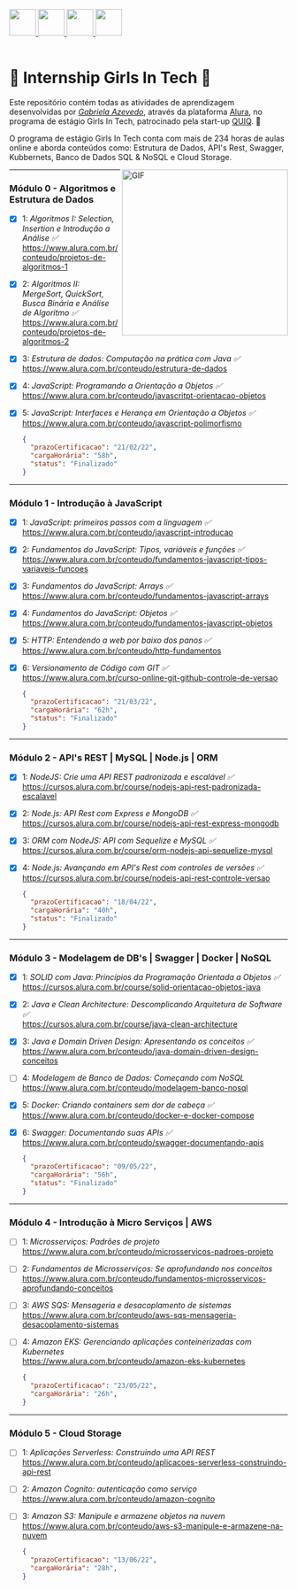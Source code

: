 <a href="https://github.com/gabiazevedo" target="_blank">
  <img src="https://cdn.iconscout.com/icon/free/png-256/github-108-438008.png" width="48px" height="48px">
</a> 
<a href="https://www.instagram.com/gabicomacucar/" target="_blank">
  <img src="https://cdn.icon-icons.com/icons2/1211/PNG/512/1491579602-yumminkysocialmedia36_83067.png" width="48px" height="48px">
</a> 
<a href="https://www.facebook.com/gabiazevedoms/" target="_blank">
  <img src="https://i.ibb.co/zmYNW4p/facebook.png" width="48px" height="48px">
</a> 
<a href="https://www.linkedin.com/in/gabiazevedoms/" target="_blank">
  <img src="https://i.ibb.co/Kx2GSrT/linkedin.png" width="48px" height="48px">
</a>

<br />
<br />

# 🚀 Internship Girls In Tech 🚀 

Este repositório contém todas as atividades de aprendizagem desenvolvidas por _[Gabriela Azevedo](https://www.linkedin.com/in/gabiazevedoms/)_, através da plataforma [Alura](https://www.alura.com.br/), no programa de estágio Girls In Tech, patrocinado pela start-up [QUIQ](https://somosquiq.com/?utm_source=google&utm_medium=cpc&utm_campaign=gen-delivery&utm_content=institucional&palavra=somos%20quiq&gclid=CjwKCAiA_omPBhBBEiwAcg7smcPFx5l2i_ybppMAbqxBSPyWSJWwN9-DjRcS37b1Dg4hzS1_7oHrtxoCCMwQAvD_BwE). :rocket:

O programa de estágio Girls In Tech conta com mais de 234 horas de aulas online e aborda conteúdos como: Estrutura de Dados, API's Rest, Swagger, Kubbernets, Banco de Dados SQL & NoSQL e Cloud Storage.

<img align="right" alt="GIF" src="https://octodex.github.com/images/inspectocat.jpg" width="300px" />

---

### Módulo 0 - Algoritmos e Estrutura de Dados

- [x] 1: _Algoritmos I: Selection, Insertion e Introdução a Análise ✅_<br>
  https://www.alura.com.br/conteudo/projetos-de-algoritmos-1
- [x] 2: _Algoritmos II: MergeSort, QuickSort, Busca Binária e Análise de Algoritmo ✅_<br>
  https://www.alura.com.br/conteudo/projetos-de-algoritmos-2
- [x] 3: _Estrutura de dados: Computação na prática com Java ✅_<br>
  https://www.alura.com.br/conteudo/estrutura-de-dados
- [x] 4: _JavaScript: Programando a Orientação a Objetos ✅_<br>
  https://www.alura.com.br/conteudo/javascritpt-orientacao-objetos
- [x] 5: _JavaScript: Interfaces e Herança em Orientação a Objetos ✅_<br>
  https://www.alura.com.br/conteudo/javascript-polimorfismo
  
    ```json
  {
      "prazoCertificacao": "21/02/22",
      "cargaHorária": "58h",
      "status": "Finalizado"
  }
  
  ```
---

### Módulo 1 - Introdução à JavaScript

- [x] 1: _JavaScript: primeiros passos com a linguagem ✅_<br>
  https://www.alura.com.br/conteudo/javascript-introducao
- [x] 2: _Fundamentos do JavaScript: Tipos, variáveis e funções ✅_<br>
  https://www.alura.com.br/conteudo/fundamentos-javascript-tipos-variaveis-funcoes
- [x] 3: _Fundamentos do JavaScript: Arrays ✅_<br>
  https://www.alura.com.br/conteudo/fundamentos-javascript-arrays
- [x] 4: _Fundamentos do JavaScript: Objetos ✅_<br>
  https://www.alura.com.br/conteudo/fundamentos-javascript-objetos
- [x] 5: _HTTP: Entendendo a web por baixo dos panos ✅_<br>
  https://www.alura.com.br/conteudo/http-fundamentos
- [x] 6: _Versionamento de Código com GIT ✅_<br>
  https://www.alura.com.br/curso-online-git-github-controle-de-versao
  
  ```json
  {
    "prazoCertificacao": "21/03/22",
    "cargaHorária": "62h",
    "status": "Finalizado"
  }
  
  ```
---

### Módulo 2 - API's REST | MySQL | Node.js | ORM

- [X] 1: _NodeJS: Crie uma API REST padronizada e escalável ✅_<br>
  https://cursos.alura.com.br/course/nodejs-api-rest-padronizada-escalavel
- [X] 2: _Node.js: API Rest com Express e MongoDB ✅_<br>
  https://cursos.alura.com.br/course/nodejs-api-rest-express-mongodb
- [x] 3: _ORM com NodeJS: API com Sequelize e MySQL ✅_<br>
  https://cursos.alura.com.br/course/orm-nodejs-api-sequelize-mysql
- [x] 4: _Node.js: Avançando em API's Rest com controles de versões ✅_<br>
  https://cursos.alura.com.br/course/nodejs-api-rest-controle-versao
  
  
    ```json
  {
      "prazoCertificacao": "18/04/22",
      "cargaHorária": "40h",
      "status": "Finalizado"
  }
  
  ```
---

### Módulo 3 - Modelagem de DB's | Swagger | Docker | NoSQL

- [x] 1: _SOLID com Java: Princípios da Programação Orientada a Objetos ✅_<br>
  https://cursos.alura.com.br/course/solid-orientacao-objetos-java
- [x] 2: _Java e Clean Architecture: Descomplicando Arquitetura de Software ✅_<br>
  https://cursos.alura.com.br/course/java-clean-architecture
- [x] 3: _Java e Domain Driven Design: Apresentando os conceitos ✅_<br>
  https://www.alura.com.br/conteudo/java-domain-driven-design-conceitos
- [ ] 4: _Modelagem de Banco de Dados: Começando com NoSQL_<br>
  https://www.alura.com.br/conteudo/modelagem-banco-nosql
- [x] 5: _Docker: Criando containers sem dor de cabeça ✅_<br>
  https://www.alura.com.br/conteudo/docker-e-docker-compose
- [x] 6: _Swagger: Documentando suas APIs ✅_<br>
  https://www.alura.com.br/conteudo/swagger-documentando-apis
  
    ```json
  {
      "prazoCertificacao": "09/05/22",
      "cargaHorária": "56h",
      "status": "Finalizado"
  }
  
  ```
---
 
### Módulo 4 - Introdução à Micro Serviços | AWS

- [ ] 1: _Microsserviços: Padrões de projeto_<br>
  https://www.alura.com.br/conteudo/microsservicos-padroes-projeto
- [ ] 2: _Fundamentos de Microsserviços: Se aprofundando nos conceitos_<br>
  https://www.alura.com.br/conteudo/fundamentos-microsservicos-aprofundando-conceitos
- [ ] 3: _AWS SQS: Mensageria e desacoplamento de sistemas_<br>
  https://www.alura.com.br/conteudo/aws-sqs-mensageria-desacoplamento-sistemas
- [ ] 4: _Amazon EKS: Gerenciando aplicações conteinerizadas com Kubernetes_<br>
  https://www.alura.com.br/conteudo/amazon-eks-kubernetes
  
    ```json
  {
      "prazoCertificacao": "23/05/22",
      "cargaHorária": "26h",
  }
  
  ```
---

### Módulo 5 - Cloud Storage

- [ ] 1: _Aplicações Serverless: Construindo uma API REST_<br>
  https://www.alura.com.br/conteudo/aplicacoes-serverless-construindo-api-rest
- [ ] 2: _Amazon Cognito: autenticação como serviço_<br>
  https://www.alura.com.br/conteudo/amazon-cognito
- [ ] 3: _Amazon S3: Manipule e armazene objetos na nuvem_<br>
  https://www.alura.com.br/conteudo/aws-s3-manipule-e-armazene-na-nuvem
  
    ```json
  {
      "prazoCertificacao": "13/06/22",
      "cargaHorária": "28h",
  }
  
  ```
